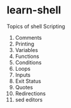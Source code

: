 # learn-shell

Topics of shell Scripting

1. Comments
2. Printing
3. Variables
4. Functions
5. Conditions
6. Loops
7. Inputs
8. Exit Status
9. Quotes
10. Redirections
11. sed editors



